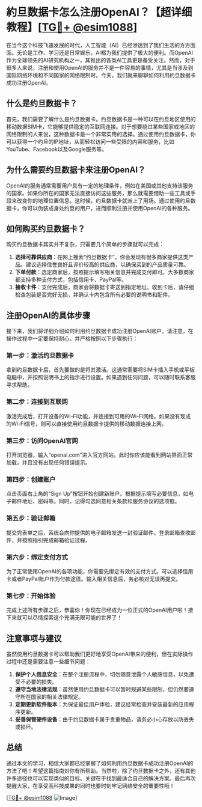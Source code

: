 # 約旦数据卡怎么注册OpenAI？【超详细教程】[[TG💪+ @esim1088](https://t.me/s/esim1088)]

在当今这个科技飞速发展的时代，人工智能（AI）已经渗透到了我们生活的方方面面。无论是工作、学习还是日常娱乐，AI都为我们提供了极大的便利。而OpenAI作为全球领先的AI研究机构之一，其推出的各类AI工具更是备受关注。然而，对于很多人来说，注册和使用OpenAI的服务并不是一件容易的事情，尤其是当涉及到国际网络环境和不同国家的网络限制时。今天，我们就来聊聊如何利用約旦数据卡成功注册OpenAI。

## 什么是约旦数据卡？

首先，我们需要了解什么是约旦数据卡。约旦数据卡是一种可以在约旦地区使用的移动数据SIM卡，它能够提供稳定的互联网连接。对于想要绕过某些国家或地区的网络限制的人来说，这种数据卡是一个非常实用的选择。通过使用约旦数据卡，你可以获得一个约旦的IP地址，从而轻松访问一些受限的内容和服务，比如YouTube、Facebook以及Google服务等。

## 为什么需要约旦数据卡来注册OpenAI？

OpenAI的服务通常需要用户具有一定的地理条件，例如在美国或其他支持该服务的国家。如果你所在的国家无法直接访问这些服务，那么就需要借助一些工具或手段来改变你的地理位置信息。这时候，约旦数据卡就派上了用场。通过使用约旦数据卡，你可以伪装成身处约旦的用户，进而顺利注册并使用OpenAI的各种服务。

## 如何购买约旦数据卡？

购买约旦数据卡其实并不复杂，只需要几个简单的步骤就可以完成：

1. **选择可靠供应商**：在网上搜索“约旦数据卡”，你会发现有很多商家提供这类产品。建议选择信誉良好且评价较高的供应商，以确保买到的产品质量可靠。
2. **下单付款**：选定商家后，按照提示填写相关信息并完成支付即可。大多数商家都支持多种支付方式，包括信用卡、PayPal等。
3. **接收卡件**：支付完成后，商家会将数据卡寄送到指定地址。收到卡后，请仔细检查包装是否完好无损，并确认卡内包含所有必要的说明书和配件。

## 注册OpenAI的具体步骤

接下来，我们将详细介绍如何利用约旦数据卡成功注册OpenAI账户。请注意，在操作过程中一定要保持耐心，并严格按照以下步骤执行：

### 第一步：激活约旦数据卡

拿到约旦数据卡后，首先要做的是将其激活。这通常需要将SIM卡插入手机或平板电脑中，并按照说明书上的指示进行设置。如果遇到任何问题，可以随时联系客服寻求帮助。

### 第二步：连接到互联网

激活完成后，打开设备的Wi-Fi功能，并连接到可用的Wi-Fi网络。如果没有现成的Wi-Fi信号，则可以直接使用约旦数据卡提供的移动数据连接上网。

### 第三步：访问OpenAI官网

打开浏览器，输入“openai.com”进入官方网站。此时你应该能看到网站界面正常加载，并且没有出现任何错误提示。

### 第四步：创建账户

点击页面右上角的“Sign Up”按钮开始创建新账户。根据提示填写必要信息，如电子邮件地址、密码等。同时，记得勾选同意相关条款和服务协议的选项框。

### 第五步：验证邮箱

提交完表单之后，系统会向你提供的电子邮箱发送一封验证邮件。登录邮箱查收邮件，并按照指引完成邮箱验证过程。

### 第六步：绑定支付方式

为了正常使用OpenAI的各项功能，你需要先绑定有效的支付方式。可以选择信用卡或者PayPal账户作为付款途径。输入相关信息后，务必核对无误再提交。

### 第七步：开始体验

完成上述所有步骤之后，恭喜你！你现在已经成为一位正式的OpenAI用户啦！接下来就可以尽情探索这个充满无限可能的世界了！

## 注意事项与建议

虽然使用约旦数据卡可以帮助我们更好地享受OpenAI带来的便利，但在实际操作过程中还是需要注意一些细节问题：

1. **保护个人信息安全**：在整个注册流程中，切勿随意泄露个人敏感信息，以免遭受不必要的损失。
2. **遵守当地法律法规**：虽然使用约旦数据卡可以暂时规避某些限制，但仍然要遵守所在国家的相关法律规定。
3. **定期更新软件版本**：为保证最佳用户体验，建议经常检查并安装最新的应用程序更新。
4. **妥善保管硬件设备**：由于约旦数据卡属于贵重物品，请务必小心存放以防丢失或损坏。

## 总结

通过本文的学习，相信大家都已经掌握了如何利用约旦数据卡成功注册OpenAI的方法了吧！希望这篇指南对你有所帮助。当然啦，除了约旦数据卡之外，还有其他许多途径也可以实现类似的目标。关键在于找到最适合自己的解决方案。最后再次提醒大家，在享受高科技成果的同时也要时刻牢记网络安全的重要性哦！

[[TG💪+ @esim1088](https://t.me/s/esim1088) ![Image](https://i.postimg.cc/4NQfJmqS/Snipaste-2025-05-13-00-14-12.png)]